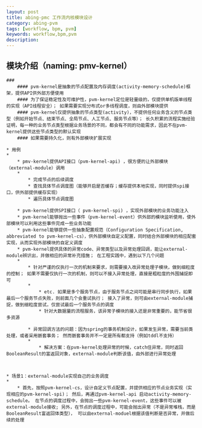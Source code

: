 ```yaml
---
layout: post
title: abing-pmc 工作流内核模块设计 
category: abing-pvm 
tags: [workflow, bpm, pvm]
keywords: workflow,bpm,pvm
description: 
---
```


## 模块介绍（naming: pmv-kernel）
    ### 
		#### pvm-kernel是抽象的节点配置及内存调度(activity-memory-schedule)框架，提供API供外部方便使用
		#### 为了保证稳定性及可维护性，pvm-kernel定位是轻量级的，仅提供单机版单线程的实现（API线程安全）； 如果需要实现分布式or多线程调度，则由外部模块提供
		#### pvm-kernel仅提供抽象的节点类型(activity)，不提供任何业务含义的节点类型（例如开始节点、结束节点、全局节点、人工节点、服务节点等）； 长久积累的流程实施经验证明，每一种的业务节点类型根据业务场景的不同，都会有不同的功能需求，因此不在pvm-kernel提供这些节点类型的默认实现
		#### 如果需要持久化，则有外部模块扩展实现

	* 用例
	* 
		* pmv-kernel提供API接口（pvm-kernel-api) ，很方便的让外部模块（external-module）调用
		* 
			* 完成节点的后续调度
			* 查找具体节点调度图（能够开启是否缓存；缓存提供本地实现，同时提供spi接口，供外部提供缓存实现）
			* 遍历具体节点调度图

		* pvm-kernel提供SPI接口（ pvm-kernel-spi) ，实现外部模块的业务功能注入
		* pvm-kernel能够抛出一些事件（pvm-kernel-event）供外部的模块监听使用，使外部模块可以利用这些事件完成一些业务功能
		* pvm-kernel能够提供一些抽象配置规范（Configuration Specification, abbreviated to pvm-kernel-cs），供外部模块自定义配置，同时结合外部模块的相应配套实现，从而实现外部模块的自定义调度
		* pvm-kernel提供具体的异常code、异常类型以及异常处理回调，能让external-module辨识出，并做相应的异常补充措施； 在工程实践中，遇到以下几个问题
		* 
			* 针对严谨的仅执行一次的机制来要求，则需要接入改异常处理子模块，做到细粒度的控制； 如果不需要仅执行一次的机制，则可以不接入异常处理，直接是粗粒度的外围捕捉即可
			* 
				* etc. 如果是多个服务节点，由于服务节点之间可能是串行同步执行，如果最后一个服务节点失败，则前面几个会重试执行； 接入了异常，则可由external-module捕捉，做到细粒度尝试，仅尝试最后一个服务节点的调度
				* 针对大数据量的流程服务，该异常子模块的接入还是非常重要的，能节省很多资源

			* 异常回调方法的问题：因为spring的事务机制设计，如果发生异常，需要当前类处理，或者采用嵌套事务； 然而嵌套事务并不一定是所有都支持（例如tddl不支持）
			* 
				* 解决方案：在pvm-kernel处理异常的时候，catch住异常，同时返回BooleanResult的富返回对象，external-module判断该值，由外部进行异常处理



	* 场景1：external-module实现自己的业务调度
	* 
		* 首先，按照pvm-kernel-cs，设计自定义节点配置，并提供相应的节点业务实现（实现相应的pvm-kernel-spi)； 然后，再通过pvm-kernel-api 启动activity-memory-schedule。 在节点的调度过程中，会抛出一些pvm-kernel-event，这些事件可以被external-module接收; 另外，在节点的调度过程中，可能会抛出异常（不是异常堆栈，而是BooleanResult富返回体类型）， 可以由external-moduel根据该值判断是否异常，并做后续的处理





